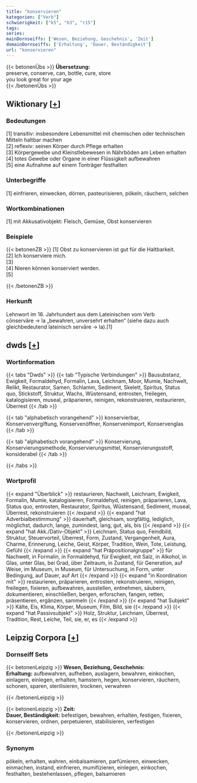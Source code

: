 ```yaml
---
title: "konservieren"
kategorien: ["Verb"]
schwierigkeit: ["k5", "h3", "r15"]
tags:
series:
mainDornseiffs: ['Wesen, Beziehung, Geschehnis', 'Zeit']
domainDornseiffs: ['Erhaltung', 'Dauer, Beständigkeit']
url: "konservieren"
---
```


{{< betonenÜbs >}}
**Übersetzung:**  
preserve, conserve, can, bottle, cure, store  
you look great for your age  
{{< /betonenÜbs >}}

## Wiktionary [[+](https://de.wiktionary.org/wiki/konservieren)]

### Bedeutungen
[1] transitiv: insbesondere Lebensmittel mit chemischen oder technischen Mitteln haltbar machen  
[2] reflexiv: seinen Körper durch Pflege erhalten  
[3] Körpergewebe und Kleinstlebewesen in Nährböden am Leben erhalten  
[4] totes Gewebe oder Organe in einer Flüssigkeit aufbewahren  
[5] eine Aufnahme auf einem Tonträger festhalten  

### Unterbegriffe
[1] einfrieren, einwecken, dörren, pasteurisieren, pökeln, räuchern, selchen  

### Wortkombinationen
[1] mit Akkusativobjekt: Fleisch, Gemüse, Obst konservieren  

### Beispiele
{{< betonenZB >}}
[1] Obst zu konservieren ist gut für die Haltbarkeit.  
[2] Ich konserviere mich.  
[3]  
[4] Nieren können konserviert werden.  
[5]  

{{< /betonenZB >}}
### Herkunft
Lehnwort im 16. Jahrhundert aus dem Lateinischen vom Verb cōnservāre → la „bewahren, unversehrt erhalten“ (siehe dazu auch gleichbedeutend lateinisch servāre → la).[1]  



## dwds [[+](https://www.dwds.de/wb/konservieren)]

### Wortinformation
{{< tabs "Dwds" >}}
{{< tab "Typische Verbindungen" >}}
Bausubstanz, Ewigkeit, Formaldehyd, Formalin, Lava, Leichnam, Moor, Mumie, Nachwelt, Relikt, Restaurator, Samen, Schlamm, Sediment, Skelett, Spiritus, Status quo, Stickstoff, Struktur, Wachs, Wüstensand, entrosten, freilegen, katalogisieren, museal, präparieren, reinigen, rekonstruieren, restaurieren, Überrest
{{< /tab >}}

{{< tab "alphabetisch vorangehend" >}}
konservierbar, Konservenvergiftung, Konservenöffner, Konservenimport, Konservenglas
{{< /tab >}}

{{< tab "alphabetisch vorangehend" >}}
Konservierung, Konservierungsmethode, Konservierungsmittel, Konservierungsstoff, konsiderabel
{{< /tab >}}

{{< /tabs >}}

### Wortprofil
{{< expand "Überblick" >}} restaurieren, Nachwelt, Leichnam, Ewigkeit, Formalin, Mumie, katalogisieren, Formaldehyd, reinigen, präparieren, Lava, Status quo, entrosten, Restaurator, Spiritus, Wüstensand, Sediment, museal, Überrest, rekonstruieren {{< /expand >}}
{{< expand "hat Adverbialbestimmung" >}} dauerhaft, gleichsam, sorgfältig, lediglich, möglichst, dadurch, lange, zumindest, lang, gut, als, bis {{< /expand >}}
{{< expand "hat Akk./Dativ-Objekt" >}} Leichnam, Status quo, Feindbild, Struktur, Steuervorteil, Überrest, Form, Zustand, Vergangenheit, Aura, Charme, Erinnerung, Leiche, Geist, Körper, Tradition, Wein, Tote, Leistung, Gefühl {{< /expand >}}
{{< expand "hat Präpositionalgruppe" >}} für Nachwelt, in Formalin, in Formaldehyd, für Ewigkeit, mit Salz, in Alkohol, in Glas, unter Glas, bei Grad, über Zeitraum, in Zustand, für Generation, auf Weise, im Museum, in Museum, für Untersuchung, in Form, unter Bedingung, auf Dauer, auf Art {{< /expand >}}
{{< expand "in Koordination mit" >}} restaurieren, präparieren, entrosten, rekonstruieren, reinigen, freilegen, fixieren, aufbewahren, ausstellen, entnehmen, säubern, dokumentieren, einschließen, bergen, erforschen, fangen, retten, präsentieren, ergänzen, sammeln {{< /expand >}}
{{< expand "hat Subjekt" >}} Kälte, Eis, Klima, Körper, Museum, Film, Bild, sie {{< /expand >}}
{{< expand "hat Passivsubjekt" >}} Holz, Struktur, Leichnam, Überrest, Tradition, Rest, Leiche, Teil, sie, er, es {{< /expand >}}

## Leipzig Corpora [[+](https://corpora.uni-leipzig.de/en/res?word=konservieren&corpusId=deu_newscrawl-public_2018)]

### Dornseiff Sets
{{< betonenLeipzig >}}
**Wesen, Beziehung, Geschehnis:**  
**Erhaltung:** aufbewahren, aufheben, auslagern, bewahren, einkochen, einlagern, einlegen, erhalten, hamstern, hegen, konservieren, räuchern, schonen, sparen, sterilisieren, trocknen, verwahren  

{{< /betonenLeipzig >}}


{{< betonenLeipzig >}}
**Zeit:**  
**Dauer, Beständigkeit:** befestigen, bewahren, erhalten, festigen, fixieren, konservieren, ordnen, perpetuieren, stabilisieren, verfestigen  

{{< /betonenLeipzig >}}

### Synonym
pökeln, erhalten, wahren, einbalsamieren, parfümieren, einwecken, einmachen, instand, einfrieren, mumifizieren, einlegen, einkochen, festhalten, bestehenlassen, pflegen, balsamieren


